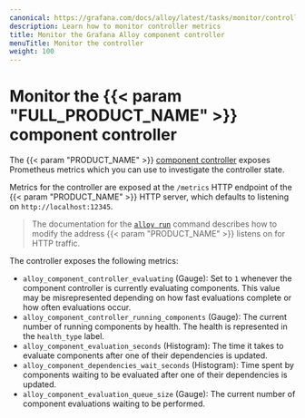 ```yaml
---
canonical: https://grafana.com/docs/alloy/latest/tasks/monitor/controller_metrics/
description: Learn how to monitor controller metrics
title: Monitor the Grafana Alloy component controller
menuTitle: Monitor the controller
weight: 100
---
```


# Monitor the {{< param "FULL_PRODUCT_NAME" >}} component controller

The {{< param "PRODUCT_NAME" >}} [component controller][] exposes Prometheus metrics which you can use to investigate the controller state.

Metrics for the controller are exposed at the `/metrics` HTTP endpoint of the {{< param "PRODUCT_NAME" >}} HTTP server, which defaults to listening on `http://localhost:12345`.

> The documentation for the [`alloy run`][alloy run] command describes how to modify the address {{< param "PRODUCT_NAME" >}} listens on for HTTP traffic.

The controller exposes the following metrics:

* `alloy_component_controller_evaluating` (Gauge): Set to `1` whenever the  component controller is currently evaluating components.
  This value may be misrepresented depending on how fast evaluations complete or how often evaluations occur.
* `alloy_component_controller_running_components` (Gauge): The current number of running components by health.
   The health is represented in the `health_type` label.
* `alloy_component_evaluation_seconds` (Histogram): The time it takes to evaluate components after one of their dependencies is updated.
* `alloy_component_dependencies_wait_seconds` (Histogram): Time spent by components waiting to be evaluated after one of their dependencies is updated.
* `alloy_component_evaluation_queue_size` (Gauge): The current number of component evaluations waiting to be performed.

[component controller]: ../../../concepts/component_controller/
[alloy run]: ../../../reference/cli/run/
